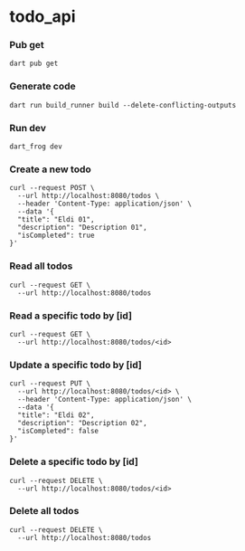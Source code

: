 # todo_api

### Pub get
```shell
dart pub get
```

### Generate code
```shell
dart run build_runner build --delete-conflicting-outputs
```
### Run dev
```shell
dart_frog dev
```
### Create a new todo
```shell
curl --request POST \
  --url http://localhost:8080/todos \
  --header 'Content-Type: application/json' \
  --data '{
  "title": "Eldi 01",
  "description": "Description 01",
  "isCompleted": true
}'
```
### Read all todos
```shell
curl --request GET \
  --url http://localhost:8080/todos
```
### Read a specific todo by [id]
```shell
curl --request GET \
  --url http://localhost:8080/todos/<id>
```
### Update a specific todo by [id]
```shell
curl --request PUT \
  --url http://localhost:8080/todos/<id> \
  --header 'Content-Type: application/json' \
  --data '{
  "title": "Eldi 02",
  "description": "Description 02",
  "isCompleted": false
}'
```
### Delete a specific todo by [id]
```shell
curl --request DELETE \
  --url http://localhost:8080/todos/<id>
```
### Delete all todos
```shell
curl --request DELETE \
  --url http://localhost:8080/todos
```